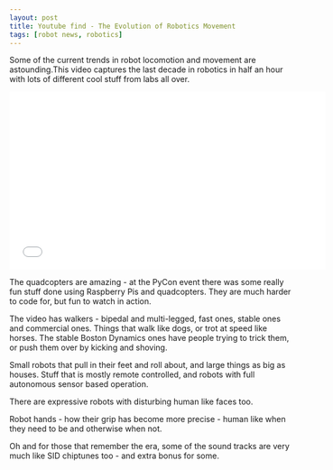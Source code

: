 ```yaml
---
layout: post
title: Youtube find - The Evolution of Robotics Movement
tags: [robot news, robotics]
---
```

Some of the current trends in robot locomotion and movement are astounding.This video captures the last decade in robotics in half an hour with lots of different cool stuff from labs all over.

<div class="embed-responsive embed-responsive-16by9">
<iframe width="560" height="315" src="//www.youtube.com/embed/YSdKPxrY_gw" frameborder="0" allowfullscreen="allowfullscreen"> </iframe>
</div>

The quadcopters are amazing - at the PyCon event there was some really fun stuff done using Raspberry Pis and quadcopters. They are much harder to code for, but fun to watch in action.

The video has walkers - bipedal and multi-legged, fast ones, stable ones and commercial ones. Things that walk like dogs, or trot at speed like horses. The stable Boston Dynamics ones have people trying to trick them, or push them over by kicking and shoving.

Small robots that pull in their feet and roll about, and large things as big as houses. Stuff that is mostly remote controlled, and robots with full autonomous sensor based operation.

There are expressive robots with disturbing human like faces too.

Robot hands - how their grip has become more precise - human like when they need to be and otherwise when not.

Oh and for those that remember the era, some of the sound tracks are very much like SID chiptunes too - and extra bonus for some.
